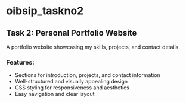 # oibsip_taskno2 

## Task 2: Personal Portfolio Website  
A portfolio website showcasing my skills, projects, and contact details.  

### Features:  
- Sections for introduction, projects, and contact information  
- Well-structured and visually appealing design  
- CSS styling for responsiveness and aesthetics  
- Easy navigation and clear layout
